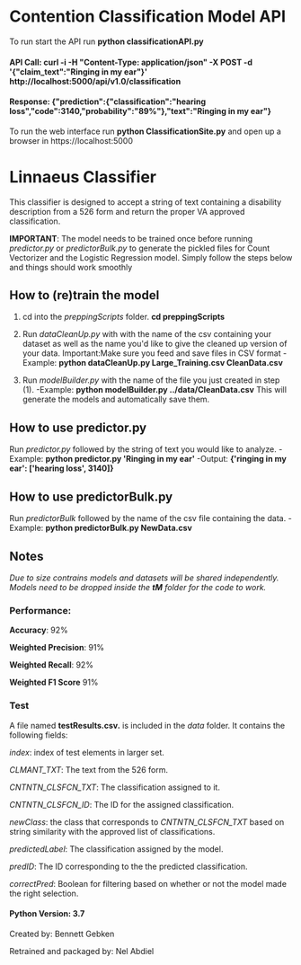 # Contention Classification Model API

To run start the API run **python classificationAPI.py**

#### API Call: curl -i -H "Content-Type: application/json" -X POST -d '{"claim_text":"Ringing in my ear"}' http://localhost:5000/api/v1.0/classification

#### Response: {"prediction":{"classification":"hearing loss","code":3140,"probability":"89%"},"text":"Ringing in my ear"}

To run the web interface run **python ClassificationSite.py** and open up a browser in https://localhost:5000



# Linnaeus Classifier
This classifier is designed to accept a string of text containing a disability description from a 526 form and return the proper VA approved classification.

**IMPORTANT**: The model needs to be trained once before running _predictor.py_ or _predictorBulk.py_ to generate the pickled files for Count Vectorizer and the Logistic Regression model. Simply follow the steps below and things should work smoothly

## How to (re)train the model

1) cd into the *preppingScripts* folder. **cd preppingScripts**

2) Run *dataCleanUp.py* with with the name of the csv containing your dataset as well as the name you'd like to give the cleaned up version of your data. 
Important:Make sure you feed and save files in CSV format 
-Example: **python dataCleanUp.py Large_Training.csv CleanData.csv**

3) Run *modelBuilder.py* with the name of the file you just created in step (1).
-Example: **python modelBuilder.py ../data/CleanData.csv**
This will generate the models and automatically save them.

## How to use predictor.py
Run *predictor.py* followed by the string of text you would like to analyze.
-Example: **python predictor.py 'Ringing in my ear'**
-Output: **{'ringing in my ear': ['hearing loss', 3140]}**

## How to use predictorBulk.py

Run *predictorBulk* followed by the name of the csv file containing the data.
-Example: **python predictorBulk.py NewData.csv**


## Notes

_Due to size contrains models and datasets will be shared independently. Models need to be dropped inside the **tM** folder for the code to work._


### Performance:

**Accuracy**: 92%

**Weighted Precision**: 91%

**Weighted Recall**: 92%

**Weighted F1 Score** 91%


### Test

A file named **testResults.csv.** is included in the _data_ folder. It contains the following fields:

*index*: index of test elements in larger set.

*CLMANT_TXT*: The text from the 526 form.

*CNTNTN_CLSFCN_TXT*: The classification assigned to it.

*CNTNTN_CLSFCN_ID*: The ID for the assigned classification.

*newClass*: the class that corresponds to *CNTNTN_CLSFCN_TXT* based on string similarity with the approved list of classifications.

*predictedLabel*: The classification assigned by the model.

*predID*: The ID corresponding to the the predicted classification.

*correctPred*: Boolean for filtering based on whether or not the model made the right selection.


#### Python Version: 3.7


Created by: Bennett Gebken

Retrained and packaged by: Nel Abdiel 